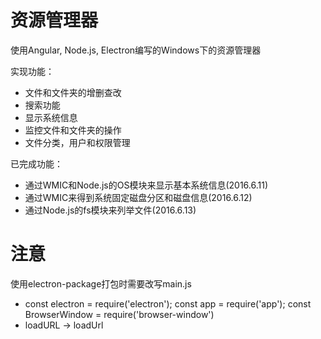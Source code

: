 # 资源管理器
  使用Angular, Node.js, Electron编写的Windows下的资源管理器

  实现功能：
  - 文件和文件夹的增删查改
  - 搜索功能
  - 显示系统信息
  - 监控文件和文件夹的操作
  - 文件分类，用户和权限管理

  已完成功能：
  - 通过WMIC和Node.js的OS模块来显示基本系统信息(2016.6.11)
  - 通过WMIC来得到系统固定磁盘分区和磁盘信息(2016.6.12)
  - 通过Node.js的fs模块来列举文件(2016.6.13)

# 注意
  使用electron-package打包时需要改写main.js
  - const electron = require('electron');
    const app = require('app');
    const BrowserWindow = require('browser-window')
  - loadURL -> loadUrl

